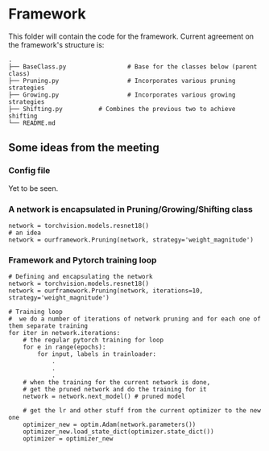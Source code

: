 # Framework

This folder will contain the code for the framework. Current agreement on the framework's structure is:

    .
    ├── BaseClass.py                 # Base for the classes below (parent class)
    ├── Pruning.py                   # Incorporates various pruning strategies
    ├── Growing.py                   # Incorporates various growing strategies
    ├── Shifting.py		     # Combines the previous two to achieve shifting 
    └── README.md
   
   
   
## Some ideas from the meeting
### Config file
Yet to be seen.

### A network is encapsulated in Pruning/Growing/Shifting class

	network = torchvision.models.resnet18()
    # an idea 
    network = ourframework.Pruning(network, strategy='weight_magnitude')
    
### Framework and Pytorch training loop
	# Defining and encapsulating the network
	network = torchvision.models.resnet18()
    network = ourframework.Pruning(network, iterations=10, strategy='weight_magnitude')
    
    # Training loop
    #  we do a number of iterations of network pruning and for each one of them separate training
    for iter in network.iterations: 
    	# the regular pytorch training for loop
        for e in range(epochs):
        	for input, labels in trainloader:
            	.
                .
                .
        # when the training for the current network is done, 
        # get the pruned network and do the training for it
        network = network.next_model() # pruned model
        
        # get the lr and other stuff from the current optimizer to the new one
        optimizer_new = optim.Adam(network.parameters())
        optimizer_new.load_state_dict(optimizer.state_dict())
        optimizer = optimizer_new
        

